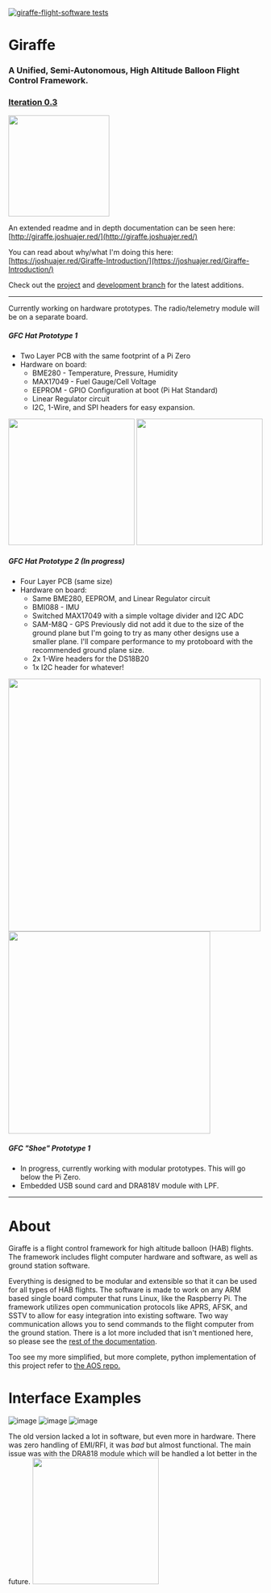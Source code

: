 [![giraffe-flight-software tests](https://github.com/joshua-jerred/Giraffe/actions/workflows/gfs-tests.yml/badge.svg)](https://github.com/joshua-jerred/Giraffe/actions/workflows/gfs-tests.yml)
# Giraffe
### A Unified, Semi-Autonomous, High Altitude Balloon Flight Control Framework.
### [Iteration 0.3](https://giraffe.joshuajer.red/md_docs_Doxygen_pages_versions.html)

<img src="https://user-images.githubusercontent.com/19292194/193437157-0a421f68-fa85-43bb-b372-1807a19c470d.png" height="200">

An extended readme and in depth documentation can be seen here: [http://giraffe.joshuajer.red/](http://giraffe.joshuajer.red/)

You can read about why/what I'm doing this here: [https://joshuajer.red/Giraffe-Introduction/](https://joshuajer.red/Giraffe-Introduction/)

Check out the [project](https://github.com/users/joshua-jerred/projects/3) and 
[development branch](https://github.com/joshua-jerred/Giraffe/tree/development) 
for the latest additions.

---

Currently working on hardware prototypes.
The radio/telemetry module will be on a separate board.
##### GFC Hat Prototype 1
 - Two Layer PCB with the same footprint of a Pi Zero 
 - Hardware on board:
   - BME280 - Temperature, Pressure, Humidity
   - MAX17049 - Fuel Gauge/Cell Voltage
   - EEPROM - GPIO Configuration at boot (Pi Hat Standard)
   - Linear Regulator circuit
   - I2C, 1-Wire, and SPI headers for easy expansion.
<p float="left">
<img src="https://user-images.githubusercontent.com/19292194/208227412-e66f7161-9344-4b72-9d3e-354403b7205f.png" height="250">
<img src="https://user-images.githubusercontent.com/19292194/211131143-2cf3ead8-e015-4daa-9893-1738f5f38175.png" height="250">
</p>

##### GFC Hat Prototype 2 (In progress)
 - Four Layer PCB (same size)
 - Hardware on board:
   - Same BME280, EEPROM, and Linear Regulator circuit
   - BMI088 - IMU
   - Switched MAX17049 with a simple voltage divider and I2C ADC
   - SAM-M8Q - GPS Previously did not add it due to the size of the ground plane but I'm going to try as many other designs use a smaller plane. I'll compare performance to my protoboard with the recommended ground plane size.
   - 2x 1-Wire headers for the DS18B20
   - 1x I2C header for whatever!
<p float="left">
<img src="https://user-images.githubusercontent.com/19292194/211131350-2b8f4531-4663-4344-9c17-cfefae43fb73.png" height="500">
<img src="https://user-images.githubusercontent.com/19292194/211131524-67701138-8dad-438a-b97c-4af60ae09b90.png" height="400">
</p>

##### GFC "Shoe" Prototype 1
 - In progress, currently working with modular prototypes. This will go below the Pi Zero.
 - Embedded USB sound card and DRA818V module with LPF.
---
# About
Giraffe is a flight control framework for high altitude balloon (HAB) flights. 
The framework includes flight computer hardware and software, as well as 
ground station software. 

Everything is designed to be modular and extensible so that it can be used for
all types of HAB flights. The software is made to work on any ARM based single board
computer that runs Linux, like the Raspberry Pi. The framework utilizes open 
communication protocols like APRS, AFSK, and SSTV to allow for easy integration
into existing software. Two way communication allows you to send commands to the
flight computer from the ground station. There is a lot more included that isn't
mentioned here, so please see the [rest of the documentation](http://giraffe.joshuajer.red/).

Too see my more simplified, but more complete, python implementation of this project refer to [the AOS repo.](https://github.com/joshua-jerred/AOS)

# Interface Examples
![image](https://user-images.githubusercontent.com/19292194/211131871-5038b9aa-9065-464f-87f6-c8db80974435.png)
![image](https://user-images.githubusercontent.com/19292194/211131885-df111ace-09ca-445c-bf5d-a0eb66be1097.png)
![image](https://user-images.githubusercontent.com/19292194/211131919-e34518e6-2f79-4cfe-aa36-dedf77819e29.png)



The old version lacked a lot in software, but even more in hardware. There was zero handling of EMI/RFI, it was *bad* but almost functional. The main issue was with the DRA818 module which will be handled a lot better in the future.
<img src="https://user-images.githubusercontent.com/19292194/174874402-ad9695dc-447e-425d-afe4-dd6350de5644.jpg" height="250">
